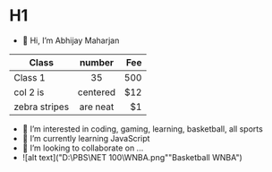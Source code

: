 # H1
- 👋 Hi, I’m Abhijay Maharjan

| Class         | number        | Fee   |
| ------------- |:-------------:| -----:|
| Class 1       | 35            |  500  |
| col 2 is      | centered      |   $12 |
| zebra stripes | are neat      |    $1 |
- 👀 I’m interested in coding, gaming, learning, basketball, all sports
- 🌱 I’m currently learning JavaScript
- 💞️ I’m looking to collaborate on ...
- ![alt text]("D:\PBS\NET 100\WNBA.png""Basketball WNBA")


<!---
MaharjanAb/MaharjanAb is a ✨ special ✨ repository because its `README.md` (this file) appears on your GitHub profile.
You can click the Preview link to take a look at your changes.
--->


